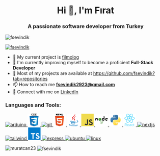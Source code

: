 <h1 align="center">Hi 👋, I'm Fırat</h1>
<h3 align="center">A passionate software developer from Turkey</h3>

<p align="left">
  <img src="https://komarev.com/ghpvc/?username=fsevindik&label=Profile%20views&color=0e75b6&style=flat" alt="fsevindik" />
</p>

<p align="left">
  <a href="https://github.com/ryo-ma/github-profile-trophy"><img src="https://github-profile-trophy.vercel.app/?username=fsevindik" alt="fsevindik" /></a>
</p>

- 🔭 My current project is [filmolog ](https://github.com/fsevindik/blog)  
- 🌱 I'm currently improving myself to become a proficient **Full-Stack Developer**  
- 💾 Most of my projects are available at https://github.com/fsevindik?tab=repositories  
- 📫 How to reach me **fsevindik2923@gmail.com**  
- 🤝 Connect with me on [LinkedIn](https://www.linkedin.com/in/murat-can-7660a8282/)
<h3 align="left">Languages and Tools:</h3>
<p align="left">
  <a href="https://www.arduino.cc/" target="_blank" rel="noreferrer">
    <img src="https://cdn.worldvectorlogo.com/logos/arduino-1.svg" alt="arduino" width="40" height="40"/>
  </a> 
  <a href="https://www.w3schools.com/css/" target="_blank" rel="noreferrer">
    <img src="https://raw.githubusercontent.com/devicons/devicon/master/icons/css3/css3-original-wordmark.svg" alt="css3" width="40" height="40"/>
  </a> 
  <a href="https://git-scm.com/" target="_blank" rel="noreferrer">
    <img src="https://www.vectorlogo.zone/logos/git-scm/git-scm-icon.svg" alt="git" width="40" height="40"/>
  </a> 
  <a href="https://www.w3.org/html/" target="_blank" rel="noreferrer">
    <img src="https://raw.githubusercontent.com/devicons/devicon/master/icons/html5/html5-original-wordmark.svg" alt="html5" width="40" height="40"/>
  </a> 
  <a href="https://www.java.com" target="_blank" rel="noreferrer">
    <img src="https://raw.githubusercontent.com/devicons/devicon/master/icons/java/java-original.svg" alt="java" width="40" height="40"/>
  </a> 
  <a href="https://developer.mozilla.org/en-US/docs/Web/JavaScript" target="_blank" rel="noreferrer">
    <img src="https://raw.githubusercontent.com/devicons/devicon/master/icons/javascript/javascript-original.svg" alt="javascript" width="40" height="40"/>
  </a> 
  <a href="https://nodejs.org" target="_blank" rel="noreferrer">
    <img src="https://raw.githubusercontent.com/devicons/devicon/master/icons/nodejs/nodejs-original-wordmark.svg" alt="nodejs" width="40" height="40"/>
  </a> 
  <a href="https://www.python.org" target="_blank" rel="noreferrer">
    <img src="https://raw.githubusercontent.com/devicons/devicon/master/icons/python/python-original.svg" alt="python" width="40" height="40"/>
  </a> 
  <a href="https://reactjs.org/" target="_blank" rel="noreferrer">
    <img src="https://raw.githubusercontent.com/devicons/devicon/master/icons/react/react-original-wordmark.svg" alt="react" width="40" height="40"/>
  </a> 
  <a href="https://nextjs.org/" target="_blank" rel="noreferrer">
    <img src="https://cdn.worldvectorlogo.com/logos/nextjs-2.svg" alt="nextjs" width="40" height="40"/>
  </a> 
  <a href="https://tailwindcss.com/" target="_blank" rel="noreferrer">
    <img src="https://www.vectorlogo.zone/logos/tailwindcss/tailwindcss-icon.svg" alt="tailwind" width="40" height="40"/>
  </a> 
  <a href="https://www.typescriptlang.org/" target="_blank" rel="noreferrer">
    <img src="https://raw.githubusercontent.com/devicons/devicon/master/icons/typescript/typescript-original.svg" alt="typescript" width="40" height="40"/>
  </a> 
  <a href="https://expressjs.com/" target="_blank" rel="noreferrer">
    <img src="https://cdn.worldvectorlogo.com/logos/express-109.svg" alt="express" width="40" height="40"/>
  </a> 
  <a href="https://ubuntu.com/" target="_blank" rel="noreferrer"> 
    <img src="https://cdn.worldvectorlogo.com/logos/ubuntu-4.svg" alt="ubuntu" width="40" height="40"/> 
  </a>
  <a href="https://www.kernel.org/" target="_blank" rel="noreferrer"> 
    <img src="https://cdn.worldvectorlogo.com/logos/tux.svg" alt="linux" width="40" height="40"/> 
  </a>
</p>


<p>
  <img align="left" src="https://github-readme-stats.vercel.app/api/top-langs?username=muratcan23&show_icons=true&locale=en&layout=compact" alt="muratcan23" />
</p>

<p>&nbsp;<img align="center" src="https://github-readme-stats.vercel.app/api?username=muratcan23&show_icons=true&locale=en" alt="fsevindik" /></p>

